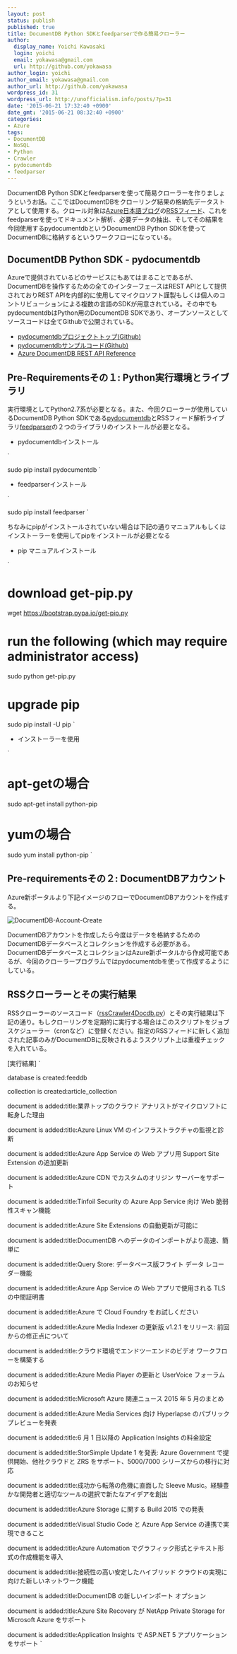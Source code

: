 ```yaml
---
layout: post
status: publish
published: true
title: DocumentDB Python SDKとfeedparserで作る簡易クローラー
author:
  display_name: Yoichi Kawasaki
  login: yoichi
  email: yokawasa@gmail.com
  url: http://github.com/yokawasa
author_login: yoichi
author_email: yokawasa@gmail.com
author_url: http://github.com/yokawasa
wordpress_id: 31
wordpress_url: http://unofficialism.info/posts/?p=31
date: '2015-06-21 17:32:40 +0900'
date_gmt: '2015-06-21 08:32:40 +0900'
categories:
- Azure
tags:
- DocumentDB
- NoSQL
- Python
- Crawler
- pydocumentdb
- feedparser
---
```


DocumentDB Python SDKとfeedparserを使って簡易クローラーを作りましょうというお話。ここではDocumentDBをクローリング結果の格納先データストアとして使用する。クロール対象は[Azure日本語ブログ](http://blogs.msdn.com/b/windowsazurej/)の[RSSフィード](http://blogs.msdn.com/b/windowsazurej/atom.aspx)、これをfeedparserを使ってドキュメント解析、必要データの抽出、そしてその結果を今回使用するpydocumentdbというDocumentDB Python SDKを使ってDocumentDBに格納するというワークフローになっている。

## DocumentDB Python SDK - pydocumentdb

Azureで提供されているどのサービスにもあてはまることであるが、DocumentDBを操作するための全てのインターフェースはREST APIとして提供されておりREST APIを内部的に使用してマイクロソフト謹製もしくは個人のコントリビューションによる複数の言語のSDKが用意されている。その中でもpydocumentdbはPython用のDocumentDB SDKであり、オープンソースとしてソースコードは全てGithubで公開されている。

- [pydocumentdbプロジェクトトップ(Github)](https://github.com/Azure/azure-documentdb-python)
- [pydocumentdbサンプルコード(Github)](https://github.com/Azure/azure-documentdb-python/blob/master/test/crud_tests.py)
- [Azure DocumentDB REST API Reference](https://msdn.microsoft.com/en-us/library/azure/dn781481.aspx)

## Pre-Requirementsその１: Python実行環境とライブラリ

実行環境としてPython2.7系が必要となる。また、今回クローラーが使用しているDocumentDB Python SDKである[pydocumentdb](https://github.com/Azure/azure-documentdb-python)とRSSフィード解析ライブラリ[feedparser](https://github.com/kurtmckee/feedparser)の２つのライブラリのインストールが必要となる。

- pydocumentdbインストール

`

sudo pip install pydocumentdb
`
- feedparserインストール

`

sudo pip install feedparser
`

ちなみにpipがインストールされていない場合は下記の通りマニュアルもしくはインストーラーを使用してpipをインストールが必要となる
- pip マニュアルインストール

`

# download get-pip.py

wget https://bootstrap.pypa.io/get-pip.py

#  run the following (which may require administrator access)

sudo python get-pip.py

# upgrade pip

sudo pip install -U pip
`
- インストーラーを使用

`

# apt-getの場合

sudo apt-get install python-pip

# yumの場合

sudo yum install python-pip
`

## Pre-requirementsその２: DocumentDBアカウント

Azure新ポータルより下記イメージのフローでDocumentDBアカウントを作成する。

![DocumentDB-Account-Create](https://c1.staticflickr.com/1/345/18984569836_dcbd5e82b7_z.jpg)

DocumentDBアカウントを作成したら今度はデータを格納するためのDocumentDBデータベースとコレクションを作成する必要がある。DocumentDBデータベースとコレクションはAzure新ポータルから作成可能であるが、今回のクローラープログラムではpydocumentdbを使って作成するようにしている。

## RSSクローラーとその実行結果

RSSクローラーのソースコード（[rssCrawler4Docdb.py](https://gist.github.com/yokawasa/e41c1517700ebc6f67df)）とその実行結果は下記の通り。もしクローリングを定期的に実行する場合はこのスクリプトをジョブスケジューラー（cronなど）に登録ください。指定のRSSフィードに新しく追加された記事のみがDocumentDBに反映されるようスクリプト上は重複チェックを入れている。

[実行結果]
`

database is created:feeddb

collection is created:article_collection

document is added:title:業界トップのクラウド アナリストがマイクロソフトに転身した理由

document is added:title:Azure Linux VM のインフラストラクチャの監視と診断

document is added:title:Azure App Service の Web アプリ用 Support Site Extension の追加更新

document is added:title:Azure CDN でカスタムのオリジン サーバーをサポート

document is added:title:Tinfoil Security の Azure App Service 向け Web 脆弱性スキャン機能

document is added:title:Azure Site Extensions の自動更新が可能に

document is added:title:DocumentDB へのデータのインポートがより高速、簡単に

document is added:title:Query Store: データベース版フライト データ レコーダー機能

document is added:title:Azure App Service の Web アプリで使用される TLS の中間証明書

document is added:title:Azure で Cloud Foundry をお試しください

document is added:title:Azure Media Indexer の更新版 v1.2.1 をリリース: 前回からの修正点について

document is added:title:クラウド環境でエンドツーエンドのビデオ ワークフローを構築する

document is added:title:Azure Media Player の更新と UserVoice フォーラムのお知らせ

document is added:title:Microsoft Azure 関連ニュース 2015 年 5 月のまとめ

document is added:title:Azure Media Services 向け Hyperlapse のパブリック プレビューを発表

document is added:title:6 月 1 日以降の Application Insights の料金設定

document is added:title:StorSimple Update 1 を発表: Azure Government で提供開始、他社クラウドと ZRS をサポート、5000/7000 シリーズからの移行に対応

document is added:title:成功から転落の危機に直面した Sleeve Music。経験豊かな開発者と適切なツールの選択で新たなアイデアを創出

document is added:title:Azure Storage に関する Build 2015 での発表

document is added:title:Visual Studio Code と Azure App Service の連携で実現できること

document is added:title:Azure Automation でグラフィック形式とテキスト形式の作成機能を導入

document is added:title:接続性の高い安定したハイブリッド クラウドの実現に向けた新しいネットワーク機能

document is added:title:DocumentDB の新しいインポート オプション

document is added:title:Azure Site Recovery が NetApp Private Storage for Microsoft Azure をサポート

document is added:title:Application Insights で ASP.NET 5 アプリケーションをサポート
`
